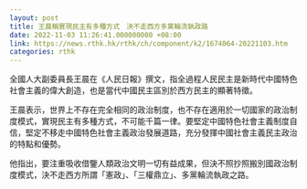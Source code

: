 ```yaml
---
layout: post
title: 王晨稱實現民主有多種方式　決不走西方多黨輪流執政路
date: 2022-11-03 11:26:41.000000000 +08:00
link: https://news.rthk.hk/rthk/ch/component/k2/1674064-20221103.htm
categories: rthk
---
```


全國人大副委員長王晨在《人民日報》撰文，指全過程人民民主是新時代中國特色社會主義的偉大創造，也是當代中國民主區別於西方民主的顯著特徵。

王晨表示，世界上不存在完全相同的政治制度，也不存在適用於一切國家的政治制度模式，實現民主有多種方式，不可能千篇一律。要堅定中國特色社會主義制度自信，堅定不移走中國特色社會主義政治發展道路，充分發揮中國社會主義民主政治的特點和優勢。

他指出，要注重吸收借鑒人類政治文明一切有益成果，但決不照抄照搬別國政治制度模式，決不走西方所謂「憲政」、「三權鼎立」、多黨輪流執政之路。
